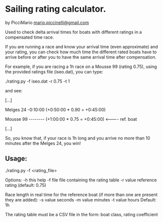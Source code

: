 # Sailing rating calculator.
by PicciMario <mario.piccinelli@gmail.com>

Used to check delta arrival times for boats with different ratings
in a compensated time race.

If you are running a race and know your arrival time (even approximate)
and your rating, you can check how much time the different rated boats
have to arrive before or after you to have the same arrival time after
compensation.

For example, if you are racing a 1h race on a Mousse 99 (rating 0.75), 
using the provided ratings file (iseo.dat), you can type:

  ./rating.py -f iseo.dat -r 0.75 -t 1

and see:

[...]

Melges 24        -0:10:00    (+0:50:00 * 0.90 = +0:45:00)  

Mousse 99        --------    (+1:00:00 * 0.75 = +0:45:00)  <---- ref. boat

[...]

So, you know that, if your race is 1h long and you arrive no more than 
10 minutes after the Melges 24, you win!

## Usage: 

  ./rating.py -f <rating_file>

Options:
-h          this help
-f file     file containing the rating table
-r value    reference rating (default: 0.75)

Race length in real time for the reference boat
(if more than one are present they are added):
-s value    seconds
-m value    minutes
-t value    hours
Default: 1h

The rating table must be a CSV file in the form:
boat class, rating coefficient